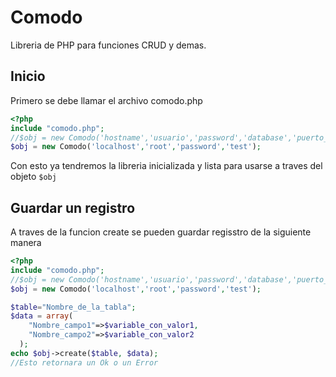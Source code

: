 # Comodo
Libreria de PHP para funciones CRUD y demas.
## Inicio
Primero se debe llamar el archivo comodo.php 
```php
<?php
include "comodo.php";
//$obj = new Comodo('hostname','usuario','password','database','puerto_opcional','socket_opcional');
$obj = new Comodo('localhost','root','password','test');
```
Con esto ya tendremos la libreria inicializada y lista para usarse a traves del objeto `$obj`
## Guardar un registro
A traves de la funcion create se pueden guardar regisstro de la siguiente manera

```php
<?php
include "comodo.php";
//$obj = new Comodo('hostname','usuario','password','database','puerto_opcional','socket_opcional');
$obj = new Comodo('localhost','root','password','test');

$table="Nombre_de_la_tabla";
$data = array(
    "Nombre_campo1"=>$variable_con_valor1,
    "Nombre_campo2"=>$variable_con_valor2
  );
echo $obj->create($table, $data);
//Esto retornara un Ok o un Error
```
